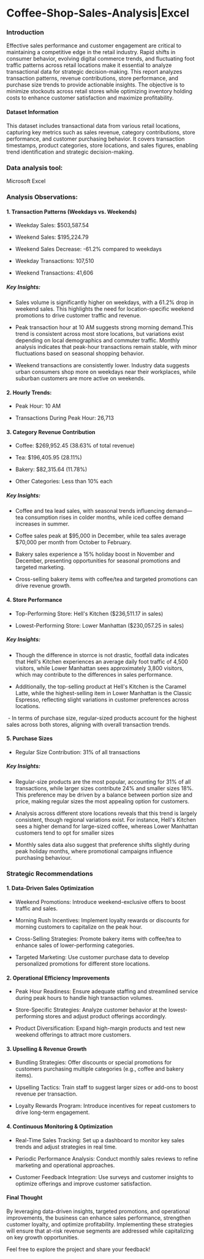 # Coffee-Shop-Sales-Analysis|Excel
### Introduction
Effective sales performance and customer engagement are critical to maintaining a competitive edge in the retail industry. Rapid shifts in consumer behavior, evolving digital commerce trends, and fluctuating foot traffic patterns across retail locations make it essential to analyze transactional data for strategic decision-making. This report analyzes transaction patterns, revenue contributions, store performance, and purchase size trends to provide actionable insights. The objective is to minimize stockouts across retail stores while optimizing inventory holding costs to enhance customer satisfaction and maximize profitability.

#### Dataset Information

This dataset includes transactional data from various retail locations, capturing key metrics such as sales revenue, category contributions, store performance, and customer purchasing behavior. It covers transaction timestamps, product categories, store locations, and sales figures, enabling trend identification and strategic decision-making.

### Data analysis tool:

Microsoft Excel

### Analysis Observations:


#### 1. Transaction Patterns (Weekdays vs. Weekends)

- Weekday Sales: $503,587.54

- Weekend Sales: $195,224.79

- Weekend Sales Decrease: -61.2% compared to weekdays

- Weekday Transactions: 107,510

- Weekend Transactions: 41,606

##### Key Insights:

- Sales volume is significantly higher on weekdays, with a 61.2% drop in weekend sales.  This highlights the need for location-specific weekend promotions to drive customer traffic and revenue.

- Peak transaction hour at 10 AM suggests strong morning demand.This trend is consistent across most store locations, but variations exist depending on local demographics and commuter traffic. Monthly analysis indicates that peak-hour transactions remain stable, with minor fluctuations based on seasonal shopping behavior.

- Weekend transactions are consistently lower. Industry data suggests urban consumers shop more on weekdays near their workplaces, while suburban customers are more active on weekends.

#### 2. Hourly Trends:

- Peak Hour: 10 AM

- Transactions During Peak Hour: 26,713

#### 3. Category Revenue Contribution

- Coffee: $269,952.45 (38.63% of total revenue)

- Tea: $196,405.95 (28.11%)

- Bakery: $82,315.64 (11.78%)

- Other Categories: Less than 10% each

##### Key Insights:

- Coffee and tea lead sales, with seasonal trends influencing demand—tea consumption rises in colder months, while iced coffee demand increases in summer.

- Coffee sales peak at $95,000 in December, while tea sales average $70,000 per month from October to February.

- Bakery sales experience a 15% holiday boost in November and December, presenting opportunities for seasonal promotions and targeted marketing.

- Cross-selling bakery items with coffee/tea and targeted promotions can drive revenue growth.

#### 4. Store Performance

- Top-Performing Store: Hell's Kitchen ($236,511.17 in sales)

- Lowest-Performing Store: Lower Manhattan ($230,057.25 in sales)

##### Key Insights:

- Though the difference in storrce is not drastic, footfall data indicates that Hell's Kitchen experiences an average daily foot traffic of 4,500 visitors, while Lower Manhattan sees approximately 3,800 visitors, which may contribute to the differences in sales performance.

- Additionally, the top-selling product at Hell's Kitchen is the Caramel Latte, while the highest-selling item in Lower Manhattan is the Classic Espresso, reflecting slight variations in customer preferences across locations.

 - In terms of purchase size, regular-sized products account for the highest sales across both stores, aligning with overall transaction trends. 

#### 5. Purchase Sizes

- Regular Size Contribution: 31% of all transactions

##### Key Insights:

- Regular-size products are the most popular, accounting for 31% of all transactions, while larger sizes contribute 24% and smaller sizes 18%. This preference may be driven by a balance between portion size and price, making regular sizes the most appealing option for customers. 

- Analysis across different store locations reveals that this trend is largely consistent, though regional variations exist. For instance, Hell's Kitchen sees a higher demand for large-sized coffee, whereas Lower Manhattan customers tend to opt for smaller sizes

- Monthly sales data also suggest that preference shifts slightly during peak holiday months, where promotional campaigns influence purchasing behaviour.

### Strategic Recommendations

#### 1.   Data-Driven Sales Optimization

- Weekend Promotions: Introduce weekend-exclusive offers to boost traffic and sales.

- Morning Rush Incentives: Implement loyalty rewards or discounts for morning customers to capitalize on the peak hour.

- Cross-Selling Strategies: Promote bakery items with coffee/tea to enhance sales of lower-performing categories.

- Targeted Marketing: Use customer purchase data to develop personalized promotions for different store locations.

#### 2. Operational Efficiency Improvements

- Peak Hour Readiness: Ensure adequate staffing and streamlined service during peak hours to handle high transaction volumes.

- Store-Specific Strategies: Analyze customer behavior at the lowest-performing stores and adjust product offerings accordingly.

- Product Diversification: Expand high-margin products and test new weekend offerings to attract more customers.

#### 3. Upselling & Revenue Growth

- Bundling Strategies: Offer discounts or special promotions for customers purchasing multiple categories (e.g., coffee and bakery items).

- Upselling Tactics: Train staff to suggest larger sizes or add-ons to boost revenue per transaction.

- Loyalty Rewards Program: Introduce incentives for repeat customers to drive long-term engagement.

#### 4. Continuous Monitoring & Optimization

- Real-Time Sales Tracking: Set up a dashboard to monitor key sales trends and adjust strategies in real time.

- Periodic Performance Analysis: Conduct monthly sales reviews to refine marketing and operational approaches.

- Customer Feedback Integration: Use surveys and customer insights to optimize offerings and improve customer satisfaction.

#### Final Thought

By leveraging data-driven insights, targeted promotions, and operational improvements, the business can enhance sales performance, strengthen customer loyalty, and optimize profitability. Implementing these strategies will ensure that at-risk revenue segments are addressed while capitalizing on key growth opportunities.



Feel free to explore the project and share your feedback!
